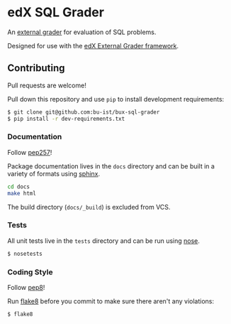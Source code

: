 # edX SQL Grader

An [external grader](http://ca.readthedocs.org/en/latest/problems_tools/external_graders.html) for evaluation of SQL problems.

Designed for use with the [edX External Grader framework](https://github.com/bu-ist/bux-grader-framework/).

## Contributing

Pull requests are welcome!

Pull down this repository and use `pip` to install development requirements:

```bash
$ git clone git@github.com:bu-ist/bux-sql-grader
$ pip install -r dev-requirements.txt
```

### Documentation

Follow [pep257](http://legacy.python.org/dev/peps/pep-0257/)!

Package documentation lives in the `docs` directory and can be built in a variety of formats using [sphinx](http://sphinx-doc.org/).

```bash
cd docs
make html
```

The build directory (`docs/_build`) is excluded from VCS.

### Tests

All unit tests live in the `tests` directory and can be run using [nose](https://nose.readthedocs.org/en/latest/).

```bash
$ nosetests
```

### Coding Style

Follow [pep8](http://legacy.python.org/dev/peps/pep-0008/)!

Run [flake8](https://pypi.python.org/pypi/flake8) before you commit to make sure there aren't any violations:

```bash
$ flake8
```

